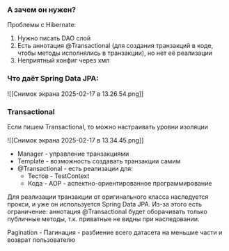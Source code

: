 ### А зачем он нужен?

Проблемы с Hibernate:
1. Нужно писать DAO слой
2. Есть аннотация @Transactional (для создания транзакций в коде, чтобы методы исполнялись в транзакции), но нет её реализации
3. Неприятный конфиг через хмл

### Что даёт Spring Data JPA:
![[Снимок экрана 2025-02-17 в 13.26.54.png]]

### Transactional 

Если пишем Transactional, то можно настраивать уровни изоляции

![[Снимок экрана 2025-02-17 в 13.34.45.png]]

- Manager - управление транзакциями
- Template - возможность создавать транзакции самим
- @Transactional - есть реализации для:
	- Тестов - TestContext
	- Кода - AOP - аспектно-ориентированное программирование

Для реализации транзакции от оригинального класса наследуется прокси, и уже он используется Spring Data JPA. Из-за этого есть ограничение: аннотация @Transactional будет оборачивать только публичные методы, т.к. приватные не видны при наследовании.

Pagination - Пагинация - разбиение всего датасета на меньшие части и возврат пользователю
